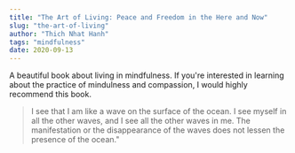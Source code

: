```yaml
---
title: "The Art of Living: Peace and Freedom in the Here and Now"
slug: "the-art-of-living"
author: "Thich Nhat Hanh"
tags: "mindfulness"
date: 2020-09-13
---
```


A beautiful book about living in mindfulness.  If you're interested in learning about the practice of mindulness and compassion, I would highly recommend this book.

> I see that I am like a wave on the surface of the ocean. I see myself in all the other waves, and I see all the other waves in me. The manifestation or the disappearance of the waves does not lessen the presence of the ocean."
